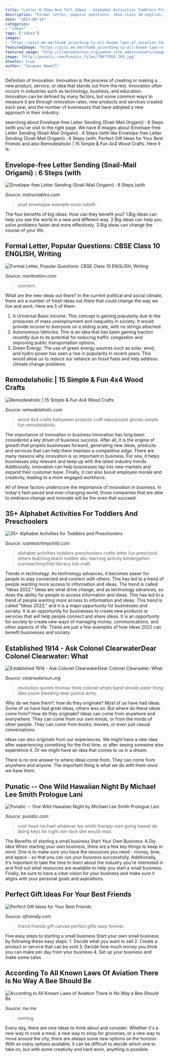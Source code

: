 ```yaml
---
title: "Letter O Show And Tell Ideas - Alphabet Activities Toddlers Preschoolers Crafts Letter Fun Preschool Letters Teaching Teach Toddler Abc Learning Activity Kindergarten Icanteachmychild Literacy Lots Craft"
description: "Formal letter, popular questions: cbse class 10 english, writing"
date: "2023-09-14"
categories:
- "ideas"
tags: ["ideas"]
images:
- "https://pics.me.me/thumb_according-to-all-known-laws-of-aviation-there-is-no-64163268.png"
featuredImage: "https://pics.me.me/thumb_according-to-all-known-laws-of-aviation-there-is-no-64163268.png"
featured_image: "http://clearwatersun.org/yahoo_site_admin/assets/images/dunedin_art_theft_victims-1.110143932_std.png"
image: "http://punatic.com/Punatic_files/79077954.JPG.jpg"
ShowToc: true
author: "Jacques Howell"
---
```



Definition of Innovation:
Innovation is the process of creating or making a new product, service, or idea that stands out from the rest. Innovation often occurs in industries such as technology, business, and education. Innovation can be defined by many factors, but some common ways to measure it are through innovation rates, new products and services created each year, and the number of businesses that have adopted a new approach in their industry.

	

		
searching about Envelope-free Letter Sending (Snail-Mail Origami) : 6 Steps (with you've visit to the right page. We have 8 Images about Envelope-free Letter Sending (Snail-Mail Origami) : 6 Steps (with like Envelope-free Letter Sending (Snail-Mail Origami) : 6 Steps (with, Perfect Gift Ideas for Your Best Friends and also Remodelaholic | 15 Simple &amp; Fun 4x4 Wood Crafts. Here it is:
		
    
## Envelope-free Letter Sending (Snail-Mail Origami) : 6 Steps (with

<img loading=lazy src="https://cdn.instructables.com/ORIG/FEU/XQAQ/GKS0SPUY/FEUXQAQGKS0SPUY.jpg?frame=1&amp;width=2100" onerror="this.onerror=null;this.src='https://tse3.mm.bing.net/th?id=OIP.bXrJo3VoTSpLs1_BSMB00gHaE8&amp;pid=15.1';" alt="Envelope-free Letter Sending (Snail-Mail Origami) : 6 Steps (with">

_Source: instructables.com_

>snail enveloppe exempte envoi tubefr. 

	

The four benefits of big ideas: How can they benefit you?
1.Big ideas can help you see the world in a new and different way.
2.Big ideas can help you solve problems faster and more effectively.
3.Big ideas can change the course of your life.

    
## Formal Letter, Popular Questions: CBSE Class 10 ENGLISH, Writing

<img loading=lazy src="https://s3mn.mnimgs.com/img/shared/content_ck_images/ck_5e5474e012926.jpeg" onerror="this.onerror=null;this.src='https://tse1.mm.bing.net/th?id=OIP.fd-GAzNhvlwQHUK93voVQQHaJ4&amp;pid=15.1';" alt="Formal Letter, Popular Questions: CBSE Class 10 ENGLISH, Writing">

_Source: meritnation.com_

>concern. 

	

What are the new ideas out there?
In the current political and social climate, there are a number of fresh ideas out there that could change the way we live and work. Here are 5 of them: 
1. A Universal Basic Income: This concept is gaining popularity due to the pressures of mass unemployment and inequality in society. It would provide income to everyone on a sliding scale, with no strings attached.
2. Autonomous Vehicles: This is an idea that has been gaining traction recently due to its potential for reducing traffic congestion and improving public transportation options.
3. Green Energy: The use of green energy sources such as solar, wind, and hydro power has seen a rise in popularity in recent years. This would allow us to reduce our reliance on fossil fuels and help address climate change problems.

    
## Remodelaholic | 15 Simple &amp; Fun 4x4 Wood Crafts

<img loading=lazy src="http://www.remodelaholic.com/wp-content/uploads/2017/06/4x4-Wood-Craft-Projects_My-Repurposed-Life.jpeg" onerror="this.onerror=null;this.src='https://tse2.mm.bing.net/th?id=OIP.rivQRWAnNpZ5k3edFUAeiAHaFu&amp;pid=15.1';" alt="Remodelaholic | 15 Simple &amp; Fun 4x4 Wood Crafts">

_Source: remodelaholic.com_

>wood 4x4 crafts halloween projects craft repurposed ghosts simple fun remodelaholic. 

	

The importance of innovation in business
Innovation has long been considered a key driver of business success. After all, it is the engine of growth that propels businesses forward, generating new ideas, products and services that can help them maintain a competitive edge.
There are many reasons why innovation is so important in business. For one, it helps businesses stay relevant and keep up with the latest industry trends. Additionally, innovation can help businesses tap into new markets and expand their customer base. Finally, it can also boost employee morale and creativity, leading to a more engaged workforce.

All of these factors underscore the importance of innovation in business. In today's fast-paced and ever-changing world, those companies that are able to embrace change and innovate will be the ones that succeed.

    
## 35+ Alphabet Activities For Toddlers And Preschoolers

<img loading=lazy src="https://www.icanteachmychild.com/wp-content/uploads/2013/08/Alphabet-Crafts.jpg" onerror="this.onerror=null;this.src='https://tse1.mm.bing.net/th?id=OIP.C95WHLJoThGBe7aKbCIwTQHaM-&amp;pid=15.1';" alt="35+ Alphabet Activities for Toddlers and Preschoolers">

_Source: icanteachmychild.com_

>alphabet activities toddlers preschoolers crafts letter fun preschool letters teaching teach toddler abc learning activity kindergarten icanteachmychild literacy lots craft. 

	

Trends in technology:
As technology advances, it becomes easier for people to stay connected and connect with others. This has led to a trend of people wanting more access to information and ideas. 
The trend is called "Ideas 2022." Ideas are what drive change, and as technology advances, so does the ability for people to access information and ideas. This has led to a trend of people wanting more access to information and ideas. 
This trend is called "Ideas 2022," and it is a major opportunity for businesses and society. It is an opportunity for businesses to create new products or services that will help people connect and share ideas. It is an opportunity for society to create new ways of managing money, communications, and other aspects of life. 
These are just a few examples of how Ideas 2022 can benefit businesses and society.

    
## Established 1914 - ﻿Ask Colonel ClearwaterDear Colonel Clearwater: What

<img loading=lazy src="http://clearwatersun.org/yahoo_site_admin/assets/images/dunedin_art_theft_victims-1.110143932_std.png" onerror="this.onerror=null;this.src='https://tse1.mm.bing.net/th?id=OIP.pxbfT3GCPnDjgWpJNkKnogHaFj&amp;pid=15.1';" alt="Established 1914 - ﻿Ask Colonel ClearwaterDear Colonel Clearwater: What">

_Source: clearwatersun.org_

>revolution quotes thomas think colonel whats band should water thing idea youre bleeding dear justice army. 

	

Why do we have them?: how do they originate?
Most of us have had ideas. Some of us have had great ideas, others less so. But where do these ideas come from? How do they originate?
Ideas can come from anywhere and everywhere. They can come from our own minds, or from the minds of other people. They can come from books, movies, or even just casual conversations.

Ideas can also originate from our experiences. We might have a new idea after experiencing something for the first time, or after seeing someone else experience it. Or we might have an idea that comes to us in a dream.

There is no one answer to where ideas come from. They can come from anywhere and anyone. The important thing is what we do with them once we have them.

    
## Punatic -- One Wild Hawaiian Night By Michael Lee Smith Prologue Lani

<img loading=lazy src="http://punatic.com/Punatic_files/79077954.JPG.jpg" onerror="this.onerror=null;this.src='https://tse2.mm.bing.net/th?id=OIP.yAHkcqt_V8oB9Id-poacQwAAAA&amp;pid=15.1';" alt="Punatic -- One Wild Hawaiian Night by Michael Lee Smith Prologue Lani">

_Source: punatic.com_

>cool head michael whatever lee smith therapy man going hawaii da doing keys he night rain face she would read. 

	

The Benefits of starting a small business
Start Your Own Business: A Diy Idea 
When starting your own business, there are a few key things to keep in mind. One is to make sure you have the resources you need - money, time, and space - so that you can run your business successfully. Additionally, it's important to take the time to learn about the industry you're interested in and find out what resources are available to help you start a small business. Finally, be sure to have a clear vision for your business and make sure it aligns with your personal goals and aspirations.

    
## Perfect Gift Ideas For Your Best Friends

<img loading=lazy src="http://ofriendly.com/wp-content/uploads/2016/11/best-friend-gifts/2-best-friend-gifts.jpg" onerror="this.onerror=null;this.src='https://tse4.mm.bing.net/th?id=OIP.YVOyGZDiMqIL4qvLNlF-ngHaJ6&amp;pid=15.1';" alt="Perfect Gift Ideas for Your Best Friends">

_Source: ofriendly.com_

>friend friends gift canvas perfect gifts easy forever. 

	

Five easy steps to starting a small business
Start your own small business by following these easy steps: 1. Decide what you want to sell 2. Create a product or service that can be sold 3. Decide how much money you think you can make per day from your business 4. Set up your business and make some sales 
    
## According To All Known Laws Of Aviation There Is No Way A Bee Should Be

<img loading=lazy src="https://pics.me.me/thumb_according-to-all-known-laws-of-aviation-there-is-no-64163268.png" onerror="this.onerror=null;this.src='https://tse4.mm.bing.net/th?id=OIP.7J7soJ7G8paFReBimnsxbgAAAA&amp;pid=15.1';" alt="According to All Known Laws of Aviation There Is No Way a Bee Should Be">

_Source: me.me_

>ooming. 

	

Every day, there are new ideas to think about and consider. Whether it's a new way to cook a meal, a new way to shop for groceries, or a new way to move around the city, there are always some new options on the horizon. With so many options available, it can be difficult to decide which one to take on, but with some creativity and hard work, anything is possible.

